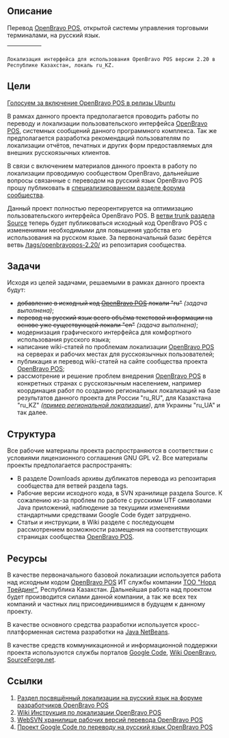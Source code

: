 ## Описание ##
Перевод [OpenBravo POS](http://www.openbravo.com/product/pos/), открытой системы управления торговыми терминалами, на русский язык.

|![![](http://farm4.static.flickr.com/3038/2948464309_b2bb7b0f25_t.jpg)](http://farm4.static.flickr.com/3038/2948464309_d021e7902d_o.png)|![![](http://farm4.static.flickr.com/3071/2948464307_4e34648d46_t.jpg)](http://farm4.static.flickr.com/3071/2948464307_56a030be61_o.png)|![![](http://farm4.static.flickr.com/3214/2948464315_77a916178b_t.jpg)](http://farm4.static.flickr.com/3214/2948464315_4d7aa004d9_o.png)|![![](http://farm4.static.flickr.com/3288/2948464317_2fed6b123e_t.jpg)](http://farm4.static.flickr.com/3288/2948464317_2097c4ef51_o.png)|![![](http://farm4.static.flickr.com/3275/2981081498_b5312c4731_t.jpg)](http://farm4.static.flickr.com/3275/2981081498_a4d2b2abbb_o.png)|
|:---------------------------------------------------------------------------------------------------------------------------------------|:---------------------------------------------------------------------------------------------------------------------------------------|:---------------------------------------------------------------------------------------------------------------------------------------|:---------------------------------------------------------------------------------------------------------------------------------------|:---------------------------------------------------------------------------------------------------------------------------------------|

`Локализация интерфейса для использования OpenBravo POS версии 2.20 в Республике Казахстан, локаль ru_KZ.`

## Цели ##

[Голосуем за включение OpenBravo POS в релизы Ubuntu](http://brainstorm.ubuntu.com/idea/14914/)

В рамках данного проекта предполагается проводить работы по переводу и локализации пользовательского интерфейса [OpenBravo POS](http://www.openbravo.com/product/pos/), системных сообщений данного программного комплекса. Так же предполагается разработка рекомендаций пользователям по локализации отчётов, печатных и других форм предоставляемых для внешних русскоязычных клиентов.

В связи с включением материалов данного проекта в работу по локализации проводимую сообществом OpenBravo, дальнейшие вопросы связанные с переводом на русский язык OpenBravo POS прошу публиковать в [специализированном разделе форума сообщества](https://sourceforge.net/forum/message.php?msg_id=5100548).

Данный проект полностью переорентируется на оптимизацию пользовательского интерфейса OpenBravo POS. В [ветви trunk раздела Source](http://code.google.com/p/openbravoposru/source/browse/trunk) теперь будет публиковаться исходный код OpenBravo POS с изменениями необходимыми для повышения удобства его использования на русском языке. За первоначальный базис берётся ветвь [/tags/openbravopos-2.20/](https://dev.openbravo.com/websvn/openbravopos/tags/openbravopos-2.20/) из репозитария сообщества.

## Задачи ##
Исходя из целей задачами, решаемыми в рамках данного проекта будут:
  * ~~добавление в исходный код [OpenBravo POS](http://www.openbravo.com/product/pos/) локали "ru"~~ _(задача выполнена)_;
  * ~~перевод на русский язык всего объёма текстовой информации на основе уже существующей локали "en"~~ _(задача выполнена)_;
  * модернизация графического интерфейса для комфортного использования русского языка;
  * написание wiki-статей по проблемам локализации [OpenBravo POS](http://www.openbravo.com/product/pos/) на серверах и рабочих местах для русскоязычных пользователей;
  * публикация и перевод wiki-статей на сайте сообщества проекта [OpenBravo POS](http://www.openbravo.com/product/pos/);
  * рассмотрение и решение проблем внедрения [OpenBravo POS](http://www.openbravo.com/product/pos/) в конкретных странах с русскоязычным населением, например координация работ по созданию региональных локализаций на базе результатов данного проекта для России "ru\_RU", для Казахстана "ru\_KZ" _([пример региональной локализации](http://farm4.static.flickr.com/3071/2948464307_56a030be61_o.png))_, для Украины "ru\_UA" и так далее.

## Структура ##
Все рабочие материалы проекта распространяются в соответствии с условиями лицензионного соглашения GNU GPL v2. Все материалы проекты предполагается распространять:
  * В разделе Downloads архивы дубликатов перевода из репозитария сообщества для ветвей раздела tags.
  * Рабочие версии исходного кода, в SVN хранилище раздела Source. К сожалению из-за проблем по работе с русскими UTF символами Java приложений, наблюдение за текущими изменениями стандартными средствами Google Code будет затруднено.
  * Статьи и инструкции, в Wiki разделе с последующем рассмотрением возможности размещения на соответствующих страницах сообщества [OpenBravo POS](http://www.openbravo.com/product/pos/).

## Ресурсы ##
В качестве первоначального базовой локализации используется работа над исходным кодом [OpenBravo POS](http://www.openbravo.com/product/pos/) ИТ службы компании [ТОО "Норд Трейдинг"](http://it.nordhost.kz/), Республика Казахстан. Дальнейшая работа над проектом будет производится силами данной компании, а так же всех тех компаний и частных лиц присоединившимся в будущем к данному проекту.

В качестве основного средства разработки используется кросс-платформенная система разработки на [Java NetBeans](http://www.netbeans.org/).

В качестве средств коммуникационной и информационной поддержки проекта используются службы порталов [Google Code](http://code.google.com/), [Wiki OpenBravo](http://wiki.openbravo.com/), [SourceForge.net](http://sourceforge.net/).

## Ссылки ##
  1. [Раздел посвящённый локализации на русский язык на форуме разработчиков OpenBravo POS](https://sourceforge.net/forum/message.php?msg_id=5100548)
  1. [Wiki Инструкция по локализации OpenBravo POS](http://wiki.openbravo.com/wiki/OpenbravoPOS_Localization)
  1. [WebSVN хранилище рабочих версий перевода OpenBravo POS](https://dev.openbravo.com/websvn/localization-pos/translations/ru/)
  1. [Проект Google Code по переводу на русский язык OpenBravo POS](http://code.google.com/p/openbravoposru/)
